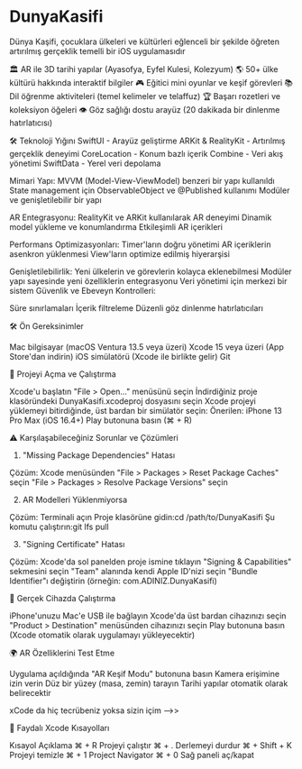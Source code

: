# DunyaKasifi
Dünya Kaşifi, çocuklara ülkeleri ve kültürleri eğlenceli bir şekilde öğreten artırılmış gerçeklik temelli bir iOS uygulamasıdır

🏛️ AR ile 3D tarihi yapılar (Ayasofya, Eyfel Kulesi, Kolezyum)
🌎 50+ ülke kültürü hakkında interaktif bilgiler
🎮 Eğitici mini oyunlar ve keşif görevleri
📚 Dil öğrenme aktiviteleri (temel kelimeler ve telaffuz)
🏆 Başarı rozetleri ve koleksiyon öğeleri
👁️ Göz sağlığı dostu arayüz (20 dakikada bir dinlenme hatırlatıcısı)


🛠️ Teknoloji Yığını
SwiftUI - Arayüz geliştirme
ARKit & RealityKit - Artırılmış gerçeklik deneyimi
CoreLocation - Konum bazlı içerik
Combine - Veri akış yönetimi
SwiftData - Yerel veri depolama


Mimari Yapı:
MVVM (Model-View-ViewModel) benzeri bir yapı kullanıldı
State management için ObservableObject ve @Published kullanımı
Modüler ve genişletilebilir bir yapı


AR Entegrasyonu:
RealityKit ve ARKit kullanılarak AR deneyimi
Dinamik model yükleme ve konumlandırma
Etkileşimli AR içerikleri


Performans Optimizasyonları:
Timer'ların doğru yönetimi
AR içeriklerin asenkron yüklenmesi
View'ların optimize edilmiş hiyerarşisi


Genişletilebilirlik:
Yeni ülkelerin ve görevlerin kolayca eklenebilmesi
Modüler yapı sayesinde yeni özelliklerin entegrasyonu
Veri yönetimi için merkezi bir sistem
Güvenlik ve Ebeveyn Kontrolleri:


Süre sınırlamaları
İçerik filtreleme
Düzenli göz dinlenme hatırlatıcıları

🛠️ Ön Gereksinimler

Mac bilgisayar (macOS Ventura 13.5 veya üzeri)
Xcode 15 veya üzeri (App Store'dan indirin)
iOS simülatörü (Xcode ile birlikte gelir)
Git 

🔧 Projeyi Açma ve Çalıştırma

Xcode'u başlatın
"File > Open..." menüsünü seçin
İndirdiğiniz proje klasöründeki DunyaKasifi.xcodeproj dosyasını seçin
Xcode projeyi yüklemeyi bitirdiğinde, üst bardan bir simülatör seçin:
Önerilen: iPhone 13 Pro Max (iOS 16.4+)
Play butonuna basın (⌘ + R)

⚠️ Karşılaşabileceğiniz Sorunlar ve Çözümleri

1. "Missing Package Dependencies" Hatası

Çözüm:
Xcode menüsünden "File > Packages > Reset Package Caches" seçin
"File > Packages > Resolve Package Versions" seçin


2. AR Modelleri Yüklenmiyorsa

Çözüm:
Terminali açın
Proje klasörüne gidin:cd /path/to/DunyaKasifi
Şu komutu çalıştırın:git lfs pull

3. "Signing Certificate" Hatası

Çözüm:
Xcode'da sol panelden proje ismine tıklayın
"Signing & Capabilities" sekmesini seçin
"Team" alanında kendi Apple ID'nizi seçin
"Bundle Identifier"ı değiştirin (örneğin: com.ADINIZ.DunyaKasifi)

📱 Gerçek Cihazda Çalıştırma

iPhone'unuzu Mac'e USB ile bağlayın
Xcode'da üst bardan cihazınızı seçin
"Product > Destination" menüsünden cihazınızı seçin
Play butonuna basın (Xcode otomatik olarak uygulamayı yükleyecektir)

🌍 AR Özelliklerini Test Etme

Uygulama açıldığında "AR Keşif Modu" butonuna basın
Kamera erişimine izin verin
Düz bir yüzey (masa, zemin) tarayın
Tarihi yapılar otomatik olarak belirecektir


xCode da hiç tecrübeniz yoksa sizin içim -->>

🧰 Faydalı Xcode Kısayolları

Kısayol Açıklama
⌘ + R   Projeyi çalıştır
⌘ + .   Derlemeyi durdur
⌘ + Shift + K   Projeyi temizle
⌘ + 1   Project Navigator
⌘ + 0   Sağ paneli aç/kapat




